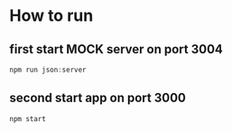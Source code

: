 # How to run
## first start MOCK server on port 3004
```js
npm run json:server
```
## second start app on port 3000
```js
npm start
```